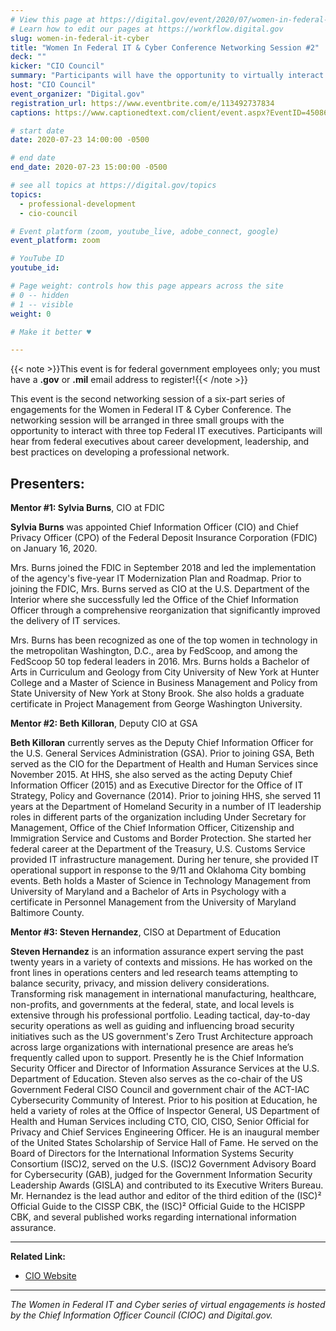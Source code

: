 ```yaml
---
# View this page at https://digital.gov/event/2020/07/women-in-federal-it-cyber
# Learn how to edit our pages at https://workflow.digital.gov
slug: women-in-federal-it-cyber
title: "Women In Federal IT & Cyber Conference Networking Session #2"
deck: ""
kicker: "CIO Council"
summary: "Participants will have the opportunity to virtually interact with top Federal CIOs, and discuss career development, leadership, and best practices on expanding a professional network. "
host: "CIO Council"
event_organizer: "Digital.gov"
registration_url: https://www.eventbrite.com/e/113492737834
captions: https://www.captionedtext.com/client/event.aspx?EventID=4508690&CustomerID=321

# start date
date: 2020-07-23 14:00:00 -0500

# end date
end_date: 2020-07-23 15:00:00 -0500

# see all topics at https://digital.gov/topics
topics: 
  - professional-development
  - cio-council

# Event platform (zoom, youtube_live, adobe_connect, google)
event_platform: zoom

# YouTube ID
youtube_id: 

# Page weight: controls how this page appears across the site
# 0 -- hidden
# 1 -- visible
weight: 0

# Make it better ♥

---
```

{{< note >}}This event is for federal government employees only; you must have a **.gov** or **.mil** email address to register!{{< /note >}}

This event is the second networking session of a six-part series of engagements for the Women in Federal IT & Cyber Conference. The networking session will be arranged in three small groups with the opportunity to interact with three top Federal IT executives. Participants will hear from federal executives about career development, leadership, and best practices on developing a professional network.

## Presenters:

**Mentor #1: Sylvia Burns**, CIO at FDIC

**Sylvia Burns** was appointed Chief Information Officer (CIO) and Chief Privacy Officer (CPO) of the Federal Deposit Insurance Corporation (FDIC) on January 16, 2020.

Mrs. Burns joined the FDIC in September 2018 and led the implementation of the agency's five-year IT Modernization Plan and Roadmap. Prior to joining the FDIC, Mrs. Burns served as CIO at the U.S. Department of the Interior where she successfully led the Office of the Chief Information Officer through a comprehensive reorganization that significantly improved the delivery of IT services.

Mrs. Burns has been recognized as one of the top women in technology in the metropolitan Washington, D.C., area by FedScoop, and among the FedScoop 50 top federal leaders in 2016. Mrs. Burns holds a Bachelor of Arts in Curriculum and Geology from City University of New York at Hunter College and a Master of Science in Business Management and Policy from State University of New York at Stony Brook. She also holds a graduate certificate in Project Management from George Washington University.

**Mentor #2: Beth Killoran**, Deputy CIO at GSA

**Beth Killoran** currently serves as the Deputy Chief Information Officer for the U.S. General Services Administration (GSA). Prior to joining GSA, Beth served as the CIO for the Department of Health and Human Services since November 2015. At HHS, she also served as the acting Deputy Chief Information Officer (2015) and as Executive Director for the Office of IT Strategy, Policy and Governance (2014). Prior to joining HHS, she served 11 years at the Department of Homeland Security in a number of IT leadership roles in different parts of the organization including Under Secretary for Management, Office of the Chief Information Officer, Citizenship and Immigration Service and Customs and Border Protection. She started her federal career at the Department of the Treasury, U.S. Customs Service provided IT infrastructure management. During her tenure, she provided IT operational support in response to the 9/11 and Oklahoma City bombing events. Beth holds a Master of Science in Technology Management from University of Maryland and a Bachelor of Arts in Psychology with a certificate in Personnel Management from the University of Maryland Baltimore County.

**Mentor #3: Steven Hernandez**, CISO at Department of Education

**Steven Hernandez** is an information assurance expert serving the past twenty years in a variety of contexts and missions. He has worked on the front lines in operations centers and led research teams attempting to balance security, privacy, and mission delivery considerations. Transforming risk management in international manufacturing, healthcare, non-profits, and governments at the federal, state, and local levels is extensive through his professional portfolio. Leading tactical, day-to-day security operations as well as guiding and influencing broad security initiatives such as the US government's Zero Trust Architecture approach across large organizations with international presence are areas he’s frequently called upon to support. Presently he is the Chief Information Security Officer and Director of Information Assurance Services at the U.S. Department of Education. Steven also serves as the co-chair of the US Government Federal CISO Council and government chair of the ACT-IAC Cybersecurity Community of Interest. Prior to his position at Education, he held a variety of roles at the Office of Inspector General, US Department of Health and Human Services including CTO, CIO, CISO, Senior Official for Privacy and Chief Services Engineering Officer. He is an inaugural member of the United States Scholarship of Service Hall of Fame. He served on the Board of Directors for the International Information Systems Security Consortium (ISC)2, served on the U.S. (ISC)2 Government Advisory Board for Cybersecurity (GAB), judged for the Government Information Security Leadership Awards (GISLA) and contributed to its Executive Writers Bureau. Mr. Hernandez is the lead author and editor of the third edition of the (ISC)² Official Guide to the CISSP CBK, the (ISC)² Official Guide to the HCISPP CBK, and several published works regarding international information assurance.

---

**Related Link:**

 - [CIO Website](https://www.cio.gov/)

---

*The Women in Federal IT and Cyber series of virtual engagements is hosted by the Chief Information Officer Council (CIOC) and Digital.gov.*
